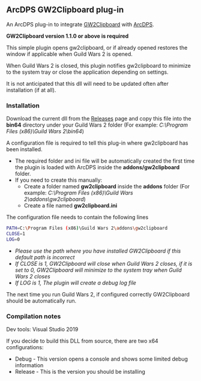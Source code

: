 ## ArcDPS GW2Clipboard plug-in

An ArcDPS plug-in to integrate [GW2Clipboard](https://github.com/maklorgw2/gw2clipboard) with [ArcDPS](https://www.deltaconnected.com/arcdps/).

**GW2Clipboard version 1.1.0 or above is required**

This simple plugin opens gw2clipboard, or if already opened restores the window if applicable when Guild Wars 2 is opened.

When Guild Wars 2 is closed, this plugin notifies gw2clipboard to minimize to the system tray or close the application depending on settings.

It is not anticipated that this dll will need to be updated often after installation (if at all).

### Installation

Download the current dll from the [Releases](https://github.com/maklorgw2/arcdps_gw2clipboard/releases) page and copy this file into the **bin64** directory under your Guild Wars 2 folder (For example: *C:\Program Files (x86)\Guild Wars 2\bin64*)

A configuration file is required to tell this plug-in where gw2clipboard has been installed. 
* The required folder and ini file will be automatically created the first time the plugin is loaded with ArcDPS inside the **addons/gw2clipboard** folder.
* If you need to create this manually:
  - Create a folder named **gw2clipboard** inside the **addons** folder (For example: *C:\Program Files (x86)\Guild Wars 2\addons\gw2clipboard*)
  - Create a file named **gw2clipboard.ini**

The configuration file needs to contain the following lines
```sh
PATH=C:\Program Files (x86)\Guild Wars 2\addons\gw2clipboard
CLOSE=1
LOG=0
```

* *Please use the path where you have installed GW2Clipboard if this default path is incorrect*
* *If CLOSE is 1, GW2Clipboard will close when Guild Wars 2 closes, if it is set to 0, GW2Clipboard will minimize to the system tray when Guild Wars 2 closes*
* *If LOG is 1, The plugin will create a debug log file*

The next time you run Guild Wars 2, if configured correctly GW2Clipboard should be automatically run.

### Compilation notes

Dev tools: Visual Studio 2019

If you decide to build this DLL from source, there are two x64 configurations:
* Debug - This version opens a console and shows some limited debug information
* Release - This is the version you should be installing 

